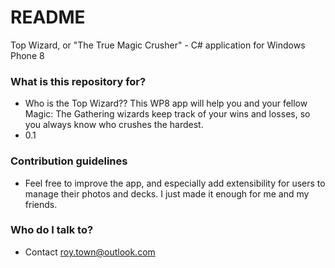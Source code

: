 # README #

Top Wizard, or "The True Magic Crusher" - C# application for Windows Phone 8


### What is this repository for? ###

* Who is the Top Wizard?? This WP8 app will help you and your fellow Magic: The Gathering wizards keep track of your wins and losses, so you always know who crushes the hardest.
* 0.1

### Contribution guidelines ###

* Feel free to improve the app, and especially add extensibility for users to manage their photos and decks. I just made it enough for me and my friends.

### Who do I talk to? ###

* Contact roy.town@outlook.com
